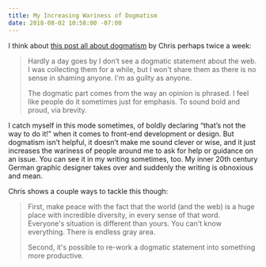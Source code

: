 ```yaml
---
title: My Increasing Wariness of Dogmatism
date: 2018-08-02 10:58:00 -07:00
---
```


I think about [this post all about dogmatism](https://css-tricks.com/increasing-wariness-dogmatism/) by Chris perhaps twice a week:

> Hardly a day goes by I don’t see a dogmatic statement about the web. I was collecting them for a while, but I won't share them as there is no sense in shaming anyone. I'm as guilty as anyone.
> 
> The dogmatic part comes from the way an opinion is phrased. I feel like people do it sometimes just for emphasis. To sound bold and proud, via brevity.

I catch myself in this mode sometimes, of boldly declaring “that’s not the way to do it!” when it comes to front-end development or design. But dogmatism isn’t helpful, it doesn’t make me sound clever or wise, and it just increases the wariness of people around me to ask for help or guidance on an issue. You can see it in my writing sometimes, too. My inner 20th century German graphic designer takes over and suddenly the writing is obnoxious and mean.

Chris shows a couple ways to tackle this though:

> First, make peace with the fact that the world (and the web) is a huge place with incredible diversity, in every sense of that word. Everyone's situation is different than yours. You can't know everything. There is endless gray area.
> 
> Second, it's possible to re-work a dogmatic statement into something more productive.